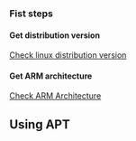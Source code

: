 ### Fist steps

#### Get distribution version
[Check linux distribution version](Check%20distribution%20version.md)

#### Get ARM architecture
[Check ARM Architecture](Check%20arm%20architecture.md)

## Using APT
